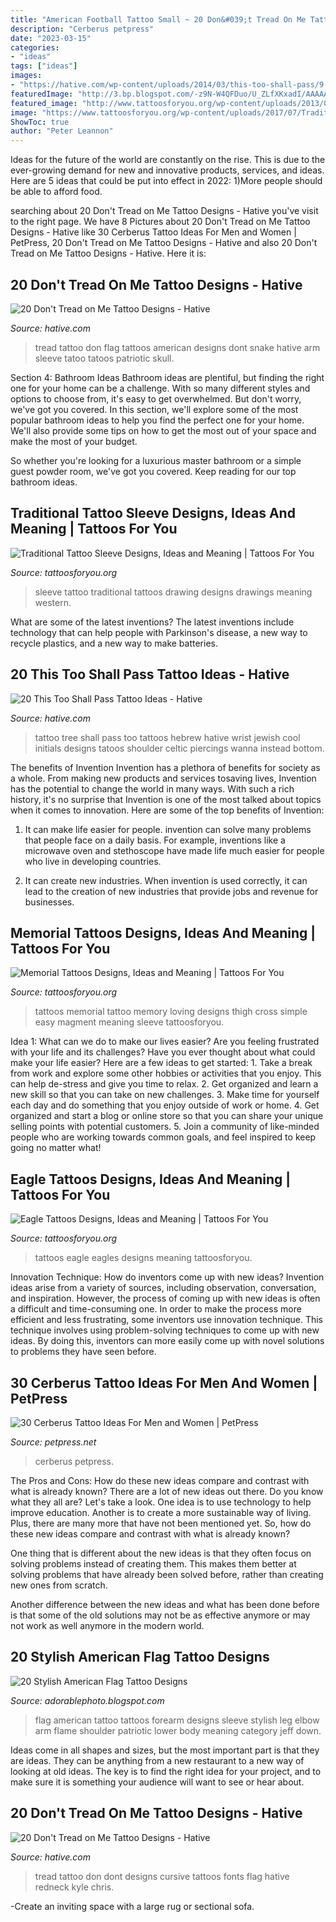 ```yaml
---
title: "American Football Tattoo Small ~ 20 Don&#039;t Tread On Me Tattoo Designs"
description: "Cerberus petpress"
date: "2023-03-15"
categories:
- "ideas"
tags: ["ideas"]
images:
- "https://hative.com/wp-content/uploads/2014/03/this-too-shall-pass/9-tree-of-life-and-this-too-shall-pass.jpg"
featuredImage: "http://3.bp.blogspot.com/-z9N-W4QFDuo/U_ZLfXKxadI/AAAAAAAAFO4/iBJXE6-znK4/s1600/american%2Bflag%2Btattoos%2Bon%2Bforearm.jpeg"
featured_image: "http://www.tattoosforyou.org/wp-content/uploads/2013/09/Eagles-Tattoos.jpg"
image: "https://www.tattoosforyou.org/wp-content/uploads/2017/07/Traditional-Tattoo-Sleeve-Drawing.jpg"
ShowToc: true
author: "Peter Leannon"
---
```



Ideas for the future of the world are constantly on the rise. This is due to the ever-growing demand for new and innovative products, services, and ideas. Here are 5 ideas that could be put into effect in 2022: 1)More people should be able to afford food. 

	

		
searching about 20 Don&#039;t Tread on Me Tattoo Designs - Hative you've visit to the right page. We have 8 Pictures about 20 Don&#039;t Tread on Me Tattoo Designs - Hative like 30 Cerberus Tattoo Ideas For Men and Women | PetPress, 20 Don&#039;t Tread on Me Tattoo Designs - Hative and also 20 Don&#039;t Tread on Me Tattoo Designs - Hative. Here it is:
		
    
## 20 Don&#039;t Tread On Me Tattoo Designs - Hative

<img loading=lazy src="https://hative.com/wp-content/uploads/2014/04/dont-tread-on-me/9-snake-and-american-flag-on-arm.jpg" onerror="this.onerror=null;this.src='https://tse3.mm.bing.net/th?id=OIP.zy1IqHfwd5k67_e5T0k0rwHaJv&amp;pid=15.1';" alt="20 Don&#039;t Tread on Me Tattoo Designs - Hative">

_Source: hative.com_

>tread tattoo don flag tattoos american designs dont snake hative arm sleeve tatoo tatoos patriotic skull. 

	

Section 4: Bathroom Ideas
Bathroom ideas are plentiful, but finding the right one for your home can be a challenge. With so many different styles and options to choose from, it's easy to get overwhelmed. But don't worry, we've got you covered.
In this section, we'll explore some of the most popular bathroom ideas to help you find the perfect one for your home. We'll also provide some tips on how to get the most out of your space and make the most of your budget.

So whether you're looking for a luxurious master bathroom or a simple guest powder room, we've got you covered. Keep reading for our top bathroom ideas.

    
## Traditional Tattoo Sleeve Designs, Ideas And Meaning | Tattoos For You

<img loading=lazy src="https://www.tattoosforyou.org/wp-content/uploads/2017/07/Traditional-Tattoo-Sleeve-Drawing.jpg" onerror="this.onerror=null;this.src='https://tse1.mm.bing.net/th?id=OIP.5FMLLGLc-OylBqekvlX06AHaJ4&amp;pid=15.1';" alt="Traditional Tattoo Sleeve Designs, Ideas and Meaning | Tattoos For You">

_Source: tattoosforyou.org_

>sleeve tattoo traditional tattoos drawing designs drawings meaning western. 

	

What are some of the latest inventions?
The latest inventions include technology that can help people with Parkinson's disease, a new way to recycle plastics, and a new way to make batteries.

    
## 20 This Too Shall Pass Tattoo Ideas - Hative

<img loading=lazy src="https://hative.com/wp-content/uploads/2014/03/this-too-shall-pass/9-tree-of-life-and-this-too-shall-pass.jpg" onerror="this.onerror=null;this.src='https://tse1.mm.bing.net/th?id=OIP.CuUPlgA41QV_Ya4lua9FHwHaI4&amp;pid=15.1';" alt="20 This Too Shall Pass Tattoo Ideas - Hative">

_Source: hative.com_

>tattoo tree shall pass too tattoos hebrew hative wrist jewish cool initials designs tatoos shoulder celtic piercings wanna instead bottom. 

	

The benefits of Invention
Invention has a plethora of benefits for society as a whole. From making new products and services tosaving lives, Invention has the potential to change the world in many ways. With such a rich history, it's no surprise that Invention is one of the most talked about topics when it comes to innovation. Here are some of the top benefits of Invention: 
1. It can make life easier for people. invention can solve many problems that people face on a daily basis. For example, inventions like a microwave oven and stethoscope have made life much easier for people who live in developing countries.

2. It can create new industries. When invention is used correctly, it can lead to the creation of new industries that provide jobs and revenue for businesses.

    
## Memorial Tattoos Designs, Ideas And Meaning | Tattoos For You

<img loading=lazy src="http://www.tattoosforyou.org/wp-content/uploads/2013/09/Loving-Memory-Tattoos.jpg" onerror="this.onerror=null;this.src='https://tse3.mm.bing.net/th?id=OIP.sDyZq0Dw7mqZggvkAurGLQHaMZ&amp;pid=15.1';" alt="Memorial Tattoos Designs, Ideas and Meaning | Tattoos For You">

_Source: tattoosforyou.org_

>tattoos memorial tattoo memory loving designs thigh cross simple easy magment meaning sleeve tattoosforyou. 

	

Idea 1: What can we do to make our lives easier?
Are you feeling frustrated with your life and its challenges? Have you ever thought about what could make your life easier? Here are a few ideas to get started: 1. Take a break from work and explore some other hobbies or activities that you enjoy. This can help de-stress and give you time to relax. 2. Get organized and learn a new skill so that you can take on new challenges. 3. Make time for yourself each day and do something that you enjoy outside of work or home. 4. Get organized and start a blog or online store so that you can share your unique selling points with potential customers. 5. Join a community of like-minded people who are working towards common goals, and feel inspired to keep going no matter what! 
    
## Eagle Tattoos Designs, Ideas And Meaning | Tattoos For You

<img loading=lazy src="http://www.tattoosforyou.org/wp-content/uploads/2013/09/Eagles-Tattoos.jpg" onerror="this.onerror=null;this.src='https://tse1.mm.bing.net/th?id=OIP.MBCcslmauZOH-ldYd93OqAHaKZ&amp;pid=15.1';" alt="Eagle Tattoos Designs, Ideas and Meaning | Tattoos For You">

_Source: tattoosforyou.org_

>tattoos eagle eagles designs meaning tattoosforyou. 

	

Innovation Technique: How do inventors come up with new ideas?
Invention ideas arise from a variety of sources, including observation, conversation, and inspiration. However, the process of coming up with new ideas is often a difficult and time-consuming one. In order to make the process more efficient and less frustrating, some inventors use innovation technique. This technique involves using problem-solving techniques to come up with new ideas. By doing this, inventors can more easily come up with novel solutions to problems they have seen before.

    
## 30 Cerberus Tattoo Ideas For Men And Women | PetPress

<img loading=lazy src="https://petpress.net/wp-content/uploads/2020/02/Cerberus-Tattoo-for-men-and-women-leg.jpg" onerror="this.onerror=null;this.src='https://tse2.mm.bing.net/th?id=OIP.C_5r6Amx7eL3XPQDCpVu9wHaHa&amp;pid=15.1';" alt="30 Cerberus Tattoo Ideas For Men and Women | PetPress">

_Source: petpress.net_

>cerberus petpress. 

	

The Pros and Cons: How do these new ideas compare and contrast with what is already known?
There are a lot of new ideas out there. Do you know what they all are? Let's take a look. 
One idea is to use technology to help improve education. Another is to create a more sustainable way of living. Plus, there are many more that have not been mentioned yet. So, how do these new ideas compare and contrast with what is already known?

One thing that is different about the new ideas is that they often focus on solving problems instead of creating them. This makes them better at solving problems that have already been solved before, rather than creating new ones from scratch. 

Another difference between the new ideas and what has been done before is that some of the old solutions may not be as effective anymore or may not work as well anymore in the modern world.

    
## 20 Stylish American Flag Tattoo Designs

<img loading=lazy src="http://3.bp.blogspot.com/-z9N-W4QFDuo/U_ZLfXKxadI/AAAAAAAAFO4/iBJXE6-znK4/s1600/american%2Bflag%2Btattoos%2Bon%2Bforearm.jpeg" onerror="this.onerror=null;this.src='https://tse3.mm.bing.net/th?id=OIP.XIbgZ4OdUWgCV1zWrYr3XgHaJ4&amp;pid=15.1';" alt="20 Stylish American Flag Tattoo Designs">

_Source: adorablephoto.blogspot.com_

>flag american tattoo tattoos forearm designs sleeve stylish leg elbow arm flame shoulder patriotic lower body meaning category jeff down. 

	

Ideas come in all shapes and sizes, but the most important part is that they are ideas. They can be anything from a new restaurant to a new way of looking at old ideas. The key is to find the right idea for your project, and to make sure it is something your audience will want to see or hear about.

    
## 20 Don&#039;t Tread On Me Tattoo Designs - Hative

<img loading=lazy src="https://hative.com/wp-content/uploads/2014/04/dont-tread-on-me/19-dont-tread-on-me-with-cursive-fonts.jpg" onerror="this.onerror=null;this.src='https://tse1.mm.bing.net/th?id=OIP.UbHBuhL-T4WKALRWjM800AHaJ4&amp;pid=15.1';" alt="20 Don&#039;t Tread on Me Tattoo Designs - Hative">

_Source: hative.com_

>tread tattoo don dont designs cursive tattoos fonts flag hative redneck kyle chris. 

	

-Create an inviting space with a large rug or sectional sofa.

